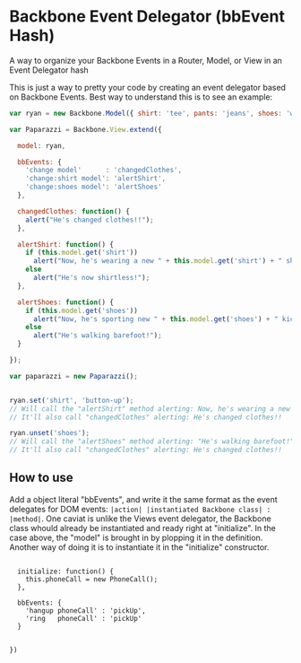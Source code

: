 Backbone Event Delegator (bbEvent Hash)
==============================================================================
A way to organize your Backbone Events in a Router, Model, or View in an Event Delegator hash

This is just a way to pretty your code by creating an event delegator based on Backbone Events.  Best way to understand this is to see an example:

```js
var ryan = new Backbone.Model({ shirt: 'tee', pants: 'jeans', shoes: 'wingtip' });

var Paparazzi = Backbone.View.extend({

  model: ryan,

  bbEvents: {
    'change model'      : 'changedClothes',
    'change:shirt model': 'alertShirt',
    'change:shoes model': 'alertShoes'
  },

  changedClothes: function() {
    alert("He's changed clothes!!");
  },

  alertShirt: function() {
    if (this.model.get('shirt'))
      alert("Now, he's wearing a new " + this.model.get('shirt') + " shirt");
    else
      alert("He's now shirtless!");
  },

  alertShoes: function() {
    if (this.model.get('shoes'))
      alert("Now, he's sporting new " + this.model.get('shoes') + " kicks");
    else
      alert("He's walking barefoot!");
  }

});

var paparazzi = new Paparazzi();


ryan.set('shirt', 'button-up');
// Will call the "alertShirt" method alerting: Now, he's wearing a new button-up shirt
// It'll also call "changedClothes" alerting: He's changed clothes!!

ryan.unset('shoes');
// Will call the "alertShoes" method alerting: "He's walking barefoot!"
// It'll also call "changedClothes" alerting: He's changed clothes!!

```

## How to use
Add a object literal "bbEvents", and write it the same format as the event delegates for DOM events: `|action| |instantiated Backbone class| : |method|`.  One caviat is unlike the Views event delegator, the Backbone class whould already be instantiated and ready right at "initialize".  In the case above, the "model" is brought in by plopping it in the definition.  Another way of doing it is to instantiate it in the "initialize" constructor.

```

  initialize: function() {
    this.phoneCall = new PhoneCall();
  },

  bbEvents: {
    'hangup phoneCall' : 'pickUp',
    'ring   phoneCall' : 'pickUp'
  }
  

})
```